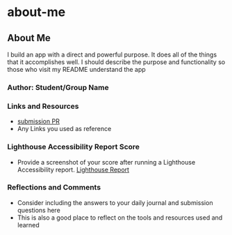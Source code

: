 # about-me


## About Me

I build an app with a direct and powerful purpose. It does all of the things that it accomplishes well. I should describe the purpose and functionality so those who visit my README understand the app

### Author: Student/Group Name

### Links and Resources

* [submission PR](http://xyz.com)
* Any Links you used as reference

### Lighthouse Accessibility Report Score

* Provide a screenshot of your score after running a Lighthouse Accessibility report.
  [Lighthouse Report](https://github.com/Manuel-Marquez1/about-me/blob/main/Lab02%20Lighthouse%20Score.png)

### Reflections and Comments

* Consider including the answers to your daily journal and submission questions here
* This is also a good place to reflect on the tools and resources used and learned
